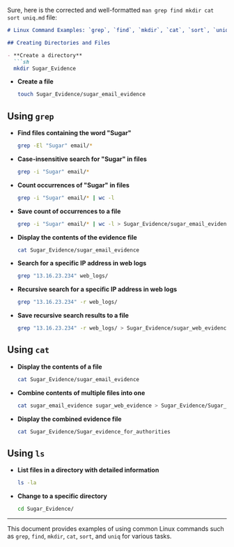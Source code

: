 Sure, here is the corrected and well-formatted `man grep find mkdir cat sort uniq.md` file:

```markdown
# Linux Command Examples: `grep`, `find`, `mkdir`, `cat`, `sort`, `uniq`

## Creating Directories and Files

- **Create a directory**
  ```sh
  mkdir Sugar_Evidence
  ```

- **Create a file**
  ```sh
  touch Sugar_Evidence/sugar_email_evidence
  ```

## Using `grep`

- **Find files containing the word "Sugar"**
  ```sh
  grep -El "Sugar" email/*
  ```

- **Case-insensitive search for "Sugar" in files**
  ```sh
  grep -i "Sugar" email/*
  ```

- **Count occurrences of "Sugar" in files**
  ```sh
  grep -i "Sugar" email/* | wc -l
  ```

- **Save count of occurrences to a file**
  ```sh
  grep -i "Sugar" email/* | wc -l > Sugar_Evidence/sugar_email_evidence
  ```

- **Display the contents of the evidence file**
  ```sh
  cat Sugar_Evidence/sugar_email_evidence
  ```

- **Search for a specific IP address in web logs**
  ```sh
  grep "13.16.23.234" web_logs/
  ```

- **Recursive search for a specific IP address in web logs**
  ```sh
  grep "13.16.23.234" -r web_logs/
  ```

- **Save recursive search results to a file**
  ```sh
  grep "13.16.23.234" -r web_logs/ > Sugar_Evidence/sugar_web_evidence
  ```

## Using `cat`

- **Display the contents of a file**
  ```sh
  cat Sugar_Evidence/sugar_email_evidence
  ```

- **Combine contents of multiple files into one**
  ```sh
  cat sugar_email_evidence sugar_web_evidence > Sugar_Evidence/Sugar_evidence_for_authorities
  ```

- **Display the combined evidence file**
  ```sh
  cat Sugar_Evidence/Sugar_evidence_for_authorities
  ```

## Using `ls`

- **List files in a directory with detailed information**
  ```sh
  ls -la
  ```

- **Change to a specific directory**
  ```sh
  cd Sugar_Evidence/
  ```

---

This document provides examples of using common Linux commands such as `grep`, `find`, `mkdir`, `cat`, `sort`, and `uniq` for various tasks.
```